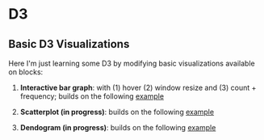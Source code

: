 # D3

## Basic D3 Visualizations

Here I'm just learning some D3 by modifying basic visualizations available on blocks:

1. **Interactive bar graph**: with (1) hover (2) window resize and (3) count + frequency; builds on the following [example](http://bl.ocks.org/Caged/6476579)

2. **Scatterplot (in progress)**:  builds on the following [example](http://bl.ocks.org/weiglemc/6185069)

3. **Dendogram (in progress)**: builds on the following [example](https://bl.ocks.org/mbostock/4339083)
